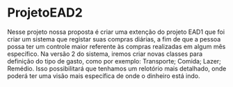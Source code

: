 # ProjetoEAD2

Nesse projeto nossa proposta é criar uma extenção do projeto EAD1 que foi criar um sistema que registar suas compras diárias, a fim de que a pessoa possa ter um controle maior referente às compras realizadas em algum mês específico.
Na versão 2 do sistema, iremos criar novas classes para definição do tipo de gasto, como por exemplo: Transporte; Comida; Lazer; Remédio. Isso possibilitará que tenhamos um relotório mais detalhado, onde poderá ter uma visão mais específica de onde o dinheiro está indo.
